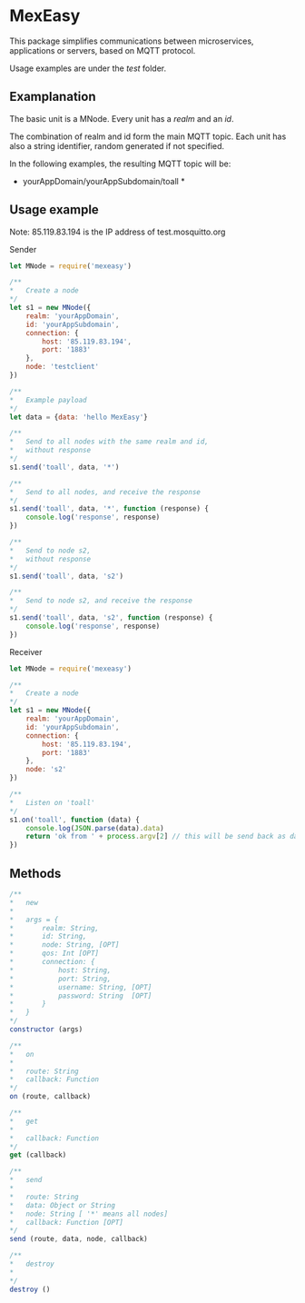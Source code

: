 # MexEasy

This package simplifies communications between microservices,
applications or servers, based on MQTT protocol.

Usage examples are under the *test* folder.

## Examplanation

The basic unit is a MNode.
Every unit has a *realm* and an *id*.

The combination of realm and id form the main MQTT topic.
Each unit has also a string identifier, random generated if not specified.

In the following examples, the resulting MQTT topic will be:
* yourAppDomain/yourAppSubdomain/toall *



## Usage example
 
Note: 85.119.83.194 is the IP address of test.mosquitto.org

Sender

```js
let MNode = require('mexeasy')

/**
*   Create a node
*/
let s1 = new MNode({
    realm: 'yourAppDomain',
    id: 'yourAppSubdomain',
    connection: {
        host: '85.119.83.194',
        port: '1883'
    },
    node: 'testclient'
})

/**
*   Example payload
*/
let data = {data: 'hello MexEasy'}

/**
*   Send to all nodes with the same realm and id,
*   without response
*/
s1.send('toall', data, '*')

/**
*   Send to all nodes, and receive the response 
*/
s1.send('toall', data, '*', function (response) {
    console.log('response', response)
})

/**
*   Send to node s2,
*   without response
*/
s1.send('toall', data, 's2')

/**
*   Send to node s2, and receive the response 
*/
s1.send('toall', data, 's2', function (response) {
    console.log('response', response)
})

```


Receiver

```js
let MNode = require('mexeasy')

/**
*   Create a node
*/
let s1 = new MNode({
    realm: 'yourAppDomain',
    id: 'yourAppSubdomain',
    connection: {
        host: '85.119.83.194', 
        port: '1883'
    },
    node: 's2'
})

/**
*   Listen on 'toall'
*/
s1.on('toall', function (data) {
    console.log(JSON.parse(data).data)
    return 'ok from ' + process.argv[2] // this will be send back as data, if required by the sender
})

```

## Methods

```js
/**
*   new
*
*   args = {
*       realm: String,
*       id: String,
*       node: String, [OPT]
*       qos: Int [OPT]
*       connection: {
*           host: String,
*           port: String, 
*           username: String, [OPT]
*           password: String  [OPT]
*       }
*   }
*/
constructor (args)

/**
*   on
*   
*   route: String
*   callback: Function
*/
on (route, callback)

/**
*   get
*   
*   callback: Function
*/
get (callback)

/**
*   send
*   
*   route: String
*   data: Object or String
*   node: String [ '*' means all nodes] 
*   callback: Function [OPT]
*/
send (route, data, node, callback)

/**
*   destroy
*   
*/
destroy ()
```



